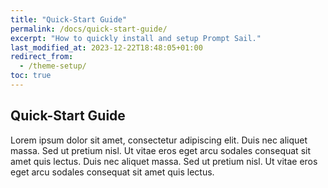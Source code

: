 ```yaml
---
title: "Quick-Start Guide"
permalink: /docs/quick-start-guide/
excerpt: "How to quickly install and setup Prompt Sail."
last_modified_at: 2023-12-22T18:48:05+01:00
redirect_from:
  - /theme-setup/
toc: true
---
```


## Quick-Start Guide

Lorem ipsum dolor sit amet, consectetur adipiscing elit. Duis nec aliquet massa. Sed ut pretium nisl. Ut vitae eros eget arcu sodales consequat sit amet quis lectus. Duis nec aliquet massa. Sed ut pretium nisl. Ut vitae eros eget arcu sodales consequat sit amet quis lectus.